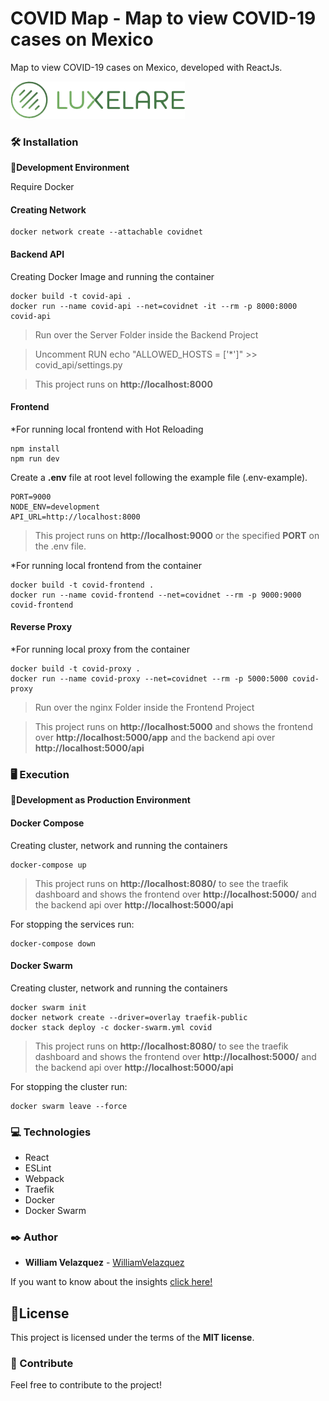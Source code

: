 # COVID Map - Map to view COVID-19 cases on Mexico

Map to view COVID-19 cases on Mexico, developed with ReactJs.

![Luxelare](./src/assets/images/logo.png)


### 🛠️ Installation

📌**Development Environment**

Require Docker

#### Creating Network
```
docker network create --attachable covidnet
```

#### Backend API
Creating Docker Image and running the container
```
docker build -t covid-api .
docker run --name covid-api --net=covidnet -it --rm -p 8000:8000 covid-api
```
>Run over the Server Folder inside the Backend Project

>Uncomment RUN echo "ALLOWED_HOSTS = ['*']" >> covid_api/settings.py

>This project runs on **http://localhost:8000**

#### Frontend
*For running local frontend with Hot Reloading
```
npm install
npm run dev
```
Create a **.env** file at root level following the example file (.env-example).
```
PORT=9000
NODE_ENV=development
API_URL=http://localhost:8000
```
>This project runs on **http://localhost:9000** or the specified **PORT** on the .env file.

*For running local frontend from the container
```
docker build -t covid-frontend .
docker run --name covid-frontend --net=covidnet --rm -p 9000:9000 covid-frontend
```


#### Reverse Proxy

*For running local proxy from the container
```
docker build -t covid-proxy .
docker run --name covid-proxy --net=covidnet --rm -p 5000:5000 covid-proxy
```
>Run over the nginx Folder inside the Frontend Project

>This project runs on **http://localhost:5000** and shows the frontend over **http://localhost:5000/app** and the backend api over **http://localhost:5000/api**


### 🖥 Execution

📌**Development as Production Environment**

#### Docker Compose
Creating cluster, network and running the containers
```
docker-compose up
```

>This project runs on **http://localhost:8080/** to see the traefik dashboard and shows the frontend over **http://localhost:5000/** and the backend api over **http://localhost:5000/api**

For stopping the services run:
```
docker-compose down
```

#### Docker Swarm
Creating cluster, network and running the containers
```
docker swarm init
docker network create --driver=overlay traefik-public
docker stack deploy -c docker-swarm.yml covid
```

>This project runs on **http://localhost:8080/** to see the traefik dashboard and shows the frontend over **http://localhost:5000/** and the backend api over **http://localhost:5000/api**

For stopping the cluster run:
```
docker swarm leave --force 
```

### 💻 Technologies

  * React
  * ESLint
  * Webpack
  * Traefik
  * Docker
  * Docker Swarm


### ✒️ Author

* **William Velazquez** - [WilliamVelazquez](https://williamvelazquez.com/)

If you want to know about the insights [click here!](https://github.com/WilliamVelazquez/covid-map/pulse/monthly)


## 📄License

This project is licensed under the terms of the **MIT license**.


### 🎁 Contribute

Feel free to contribute to the project!
